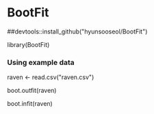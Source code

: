 # BootFit

##devtools::install_github("hyunsooseol/BootFit")

library(BootFit)

### Using example data

raven <- read.csv("raven.csv")

boot.outfit(raven)

boot.infit(raven)
